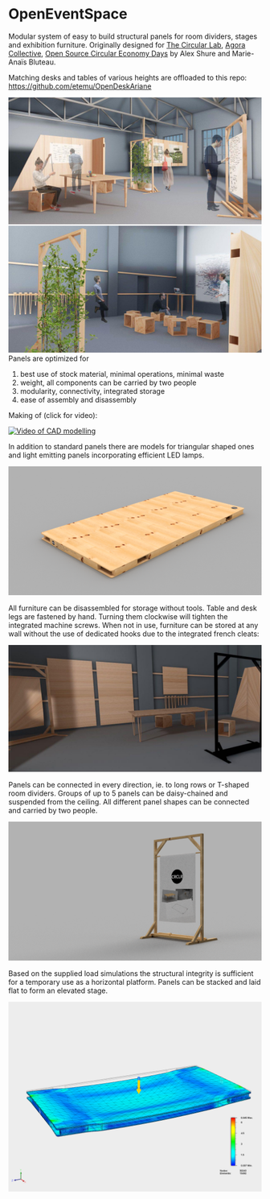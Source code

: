 # OpenEventSpace
Modular system of easy to build structural panels for room dividers, stages and exhibition furniture. Originally designed for [The Circular Lab](http://crclr.org/), [Agora Collective](http://agoracollective.org), [Open Source Circular Economy Days](https://oscedays.org/) by Alex Shure and Marie-Anaïs Bluteau. 

Matching desks and tables of various heights are offloaded to this repo: https://github.com/etemu/OpenDeskAriane

![](/scenarios/exhibition%20small.jpg)
![](scenarios/projector%20presentation.jpg)
Panels are optimized for

1. best use of stock material, minimal operations, minimal waste
2. weight, all components can be carried by two people
3. modularity, connectivity, integrated storage
4. ease of assembly and disassembly

Making of (click for video):

[![Video of CAD modelling](https://j.gifs.com/82lDQl.gif)](https://www.youtube.com/watch?v=gHeM9kfxk1Y)

In addition to standard panels there are models for triangular shaped ones and light emitting panels incorporating efficient LED lamps.

![](SIP%20Panel%2084%20Anja%20B.png)

All furniture can be disassembled for storage without tools. Table and desk legs are fastened by hand. Turning them clockwise will tighten the integrated machine screws. When not in use, furniture can be stored at any wall without the use of dedicated hooks due to the integrated french cleats:

![](/scenarios/wall%20mounts.jpg)

Panels can be connected in every direction, ie. to long rows or T-shaped room dividers. Groups of up to 5 panels can be daisy-chained and suspended from the ceiling. All different panel shapes can be connected and carried by two people.

![](Frame_Paper_Roll_2016-May-24_10-26-52PM-000_CustomizedView20008941523.png)

Based on the supplied load simulations the structural integrity is sufficient for a temporary use as a horizontal platform. Panels can be stacked and laid flat to form an elevated stage. 

![](/simulations/Structural%20Panel%2084%20Anja%20B%20FEA.png)

